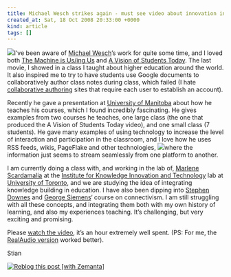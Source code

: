 ```yaml
---
title: Michael Wesch strikes again - must see video about innovation in higher ed
created_at: Sat, 18 Oct 2008 20:33:00 +0000
kind: article
tags: []
---
```


![](http://andymee.files.wordpress.com/2008/08/michael_wesch.jpg)I’ve
been aware of [Michael
Wesch](http://www.ksu.edu/sasw/anthro/wesch.htm)’s work for quite some
time, and I loved both [The Machine is Us/ing
Us](http://www.youtube.com/watch?v=NLlGopyXT_g) and [A Vision of
Students Today](http://www.youtube.com/watch?v=dGCJ46vyR9o). The last
movie, I showed in a class I taught about higher education around the
world. It also inspired me to try to have students use Google documents
to collaboratively author class notes during class, which failed (I hate
[collaborative
authoring](http://en.wikipedia.org/wiki/Collaborative_writing "Collaborative writing")
sites that require each user to establish an account).

Recently he gave a presentation at [University of
Manitoba](http://www.umanitoba.ca/ "University of Manitoba") about how
he teaches his courses, which I found incredibly fascinating. He gives
examples from two courses he teaches, one large class (the one that
produced the A Vision of Students Today video), and one small class (7
students). He gave many examples of using technology to increase the
level of interaction and participation in the classroom, and I love how
he uses RSS feeds, wikis, PageFlake and other technologies,
![](https://www.cci.utk.edu/files/u24/Wesch.jpg)where the information
just seems to stream seamlessly from one platform to another.

I am currently doing a class with, and working in the lab of, [Marlene
Scardamalia](http://en.wikipedia.org/wiki/Marlene_Scardamalia "Marlene Scardamalia")
at the [Institute for Knowledge Innovation and
Technology](http://www.ikit.org) lab at [University of
Toronto](http://maps.google.com/maps?ll=43.6617,-79.3951&spn=1.0,1.0&q=43.6617,-79.3951%20%28University%20of%20Toronto%29&t=h "University of Toronto"),
and we are studying the idea of integrating knowledge building in
education. I have also been dipping into [Stephen
Downes](http://en.wikipedia.org/wiki/Stephen_Downes "Stephen Downes")
and [George
Siemens](http://en.wikipedia.org/wiki/George_Siemens "George Siemens")‘
course on connectivism. I am still struggling with all these concepts,
and integrating them both with my own history of learning, and also my
experiences teaching. It’s challenging, but very exciting and promising.

Please [watch the
video](http://umanitoba.ca/ist/production/streaming/podcast_wesch.html),
it’s an hour extremely well spent. (PS: For me, the [RealAudio
version](http://media.cc.umanitoba.ca:8080/ramgen/departments/ist/wesch_portal.rm)
worked better).

Stian

[![Reblog this post [with
Zemanta]](http://img.zemanta.com/reblog_e.png?x-id=7dc93fb9-8dc6-4e68-a03c-a06c8884de77)](http://reblog.zemanta.com/zemified/7dc93fb9-8dc6-4e68-a03c-a06c8884de77/ "Zemified by Zemanta")
